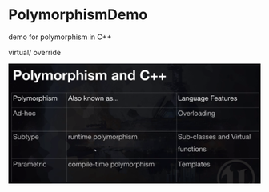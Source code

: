# PolymorphismDemo

demo for polymorphism in C++

virtual/ override 

![polymorphism](https://github.com/SeokLeeUS/PolymorphismDemo/raw/master/_images/polymorphism.png)
